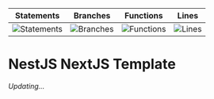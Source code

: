| Statements                  | Branches                | Functions                 | Lines                |
| --------------------------- | ----------------------- | ------------------------- | -------------------- |
| ![Statements](https://img.shields.io/badge/Coverage-99.58%25-brightgreen.svg) | ![Branches](https://img.shields.io/badge/Coverage-87.5%25-yellow.svg) | ![Functions](https://img.shields.io/badge/Coverage-98.51%25-brightgreen.svg) | ![Lines](https://img.shields.io/badge/Coverage-99.51%25-brightgreen.svg)    |

# NestJS NextJS Template
*Updating...*
